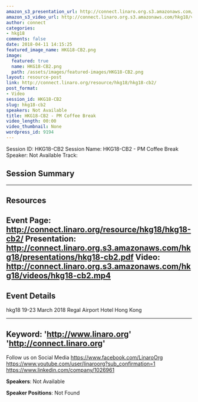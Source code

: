 ```yaml
---
amazon_s3_presentation_url: http://connect.linaro.org.s3.amazonaws.com/hkg18/presentations/hkg18-cb2.pdf
amazon_s3_video_url: http://connect.linaro.org.s3.amazonaws.com/hkg18/videos/hkg18-cb2.mp4
author: connect
categories:
- hkg18
comments: false
date: 2018-04-11 14:15:25
featured_image_name: HKG18-CB2.png
image:
  featured: true
  name: HKG18-CB2.png
  path: /assets/images/featured-images/HKG18-CB2.png
layout: resource-post
link: http://connect.linaro.org/resource/hkg18/hkg18-cb2/
post_format:
- Video
session_id: HKG18-CB2
slug: hkg18-cb2
speakers: Not Available
title: HKG18-CB2 - PM Coffee Break
video_length: 00:00
video_thumbnail: None
wordpress_id: 9194
---
```


Session ID: HKG18-CB2
Session Name: HKG18-CB2 - PM Coffee Break
Speaker: Not Available
Track: 


## Session Summary

---------------------------------------------------
## Resources
Event Page: http://connect.linaro.org/resource/hkg18/hkg18-cb2/
Presentation: http://connect.linaro.org.s3.amazonaws.com/hkg18/presentations/hkg18-cb2.pdf
Video: http://connect.linaro.org.s3.amazonaws.com/hkg18/videos/hkg18-cb2.mp4
 ---------------------------------------------------
## Event Details
hkg18
19-23 March 2018 
Regal Airport Hotel Hong Kong

---------------------------------------------------
Keyword: 
'http://www.linaro.org'
'http://connect.linaro.org'
---------------------------------------------------
Follow us on Social Media
https://www.facebook.com/LinaroOrg
https://www.youtube.com/user/linaroorg?sub_confirmation=1
https://www.linkedin.com/company/1026961

**Speakers**: Not Available

**Speaker Positions**: Not Found